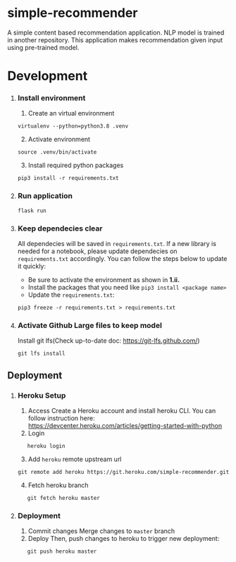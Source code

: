 # simple-recommender
A simple content based recommendation application. NLP model is trained in another repository. This application makes recommendation given input using pre-trained model.

# Development 
1. ### Install environment
   1. Create an virtual environment 
   ```shell
   virtualenv --python=python3.8 .venv
   ```

   2. Activate environment
   ```shell
   source .venv/bin/activate
   ```

   3. Install required python packages
   ```shell
   pip3 install -r requirements.txt
   ```
2. ### Run application
   ```shell
   flask run
   ```

3. ### Keep dependecies clear
   All dependecies will be saved in `requirements.txt`. If a new library is needed for a notebook, please update dependecies on `requirements.txt` accordingly. You can follow the steps below to update it quickly:

   - Be sure to activate the environment as shown in **1.ii.**
   - Install the packages that you need like `pip3 install <package name>`
   - Update the `requirements.txt`:
   ```shell
   pip3 freeze -r requirements.txt > requirements.txt
   ```

4. ### Activate Github Large files to keep model
   Install git lfs(Check up-to-date doc: https://git-lfs.github.com/)
   ```shell
   git lfs install
   ```


## Deployment
1. ### Heroku Setup
   1. Access
     Create a Heroku account and install heroku CLI. You can follow instruction here: https://devcenter.heroku.com/articles/getting-started-with-python
   2. Login
   ```shell
      heroku login
   ```
   3. Add `heroku` remote upstream url
   ```shell
   git remote add heroku https://git.heroku.com/simple-recommender.git
   ```
   4. Fetch heroku branch
   ```shell
      git fetch heroku master
   ```
2. ### Deployment
   1. Commit changes
     Merge changes to `master` branch
   2. Deploy
   Then, push changes to heroku to trigger new deployment:
   ```shell
      git push heroku master
   ```
